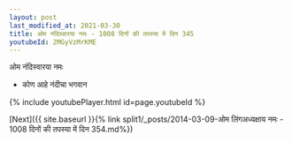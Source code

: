 ```yaml
---
layout: post
last_modified_at: 2021-03-30
title: ओम नंदिस्वारया नमः - 1008 दिनों की तपस्या में दिन 345
youtubeId: 2MGyVzMrKME
---
```

 
 
 ओम नंदिस्वारया नमः  
 
 -  कोण आहे नंदीचा भगवान 
 
  
 
  
 
 
 
 
 
 


{% include youtubePlayer.html id=page.youtubeId %}
 
[Next]({{ site.baseurl }}{% link  split1/_posts/2014-03-09-ओम लिंगअध्यक्षाय नमः - 1008 दिनों की तपस्या में दिन 354.md%})
 
